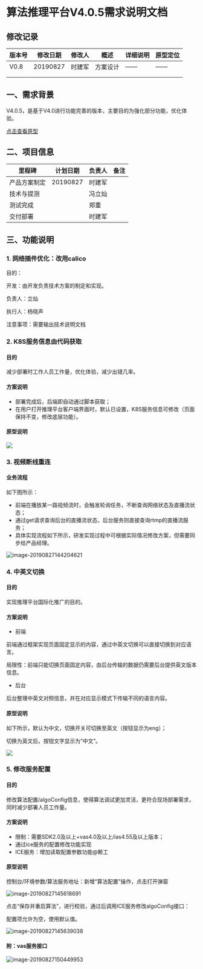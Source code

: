 # 算法推理平台V4.0.5需求说明文档



## 修改记录

| 版本号 | 修改日期 | 修改人 | 概述     | 详细说明 | 原型定位 |
| ------ | -------- | ------ | -------- | -------- | -------- |
| V0.8   | 20190827 | 时建军 | 方案设计 | ——       | ——       |
|        |          |        |          |          |          |
|        |          |        |          |          |          |



## 一、需求背景

V4.0.5，是基于V4.0进行功能完善的版本，主要目的为强化部分功能，优化体验。

[点击查看原型](https://release1024.oss-ap-southeast-1.aliyuncs.com/prototype/%E6%8E%A8%E7%90%86%E5%B9%B3%E5%8F%B0/%E7%AE%97%E6%B3%95%E6%8E%A8%E7%90%86%E5%B9%B3%E5%8F%B0%C2%B74.0.5/index.html)



## 二、项目信息

| 里程碑       | 计划日期 | 负责人 | 备注 |
| ------------ | -------- | ------ | ---- |
| 产品方案制定 | 20190827 | 时建军 |      |
| 技术与提测   |          | 冯立灿 |      |
| 测试完成     |          | 郑重   |      |
| 交付部署     |          | 时建军 |      |



## 三、功能说明

### 1. 网络插件优化：改用calico

目的：

开发：由开发负责技术方案的制定和实现。

负责人：立灿

执行人：杨晓声

注意事项：需要输出技术说明文档



### 2. K8S服务信息由代码获取

#### 目的

减少部署时工作人员工作量，优化体验，减少出错几率。

#### 方案说明

- 部署完成后，后端即自动通过脚本获取；
- 在用户打开推理平台客户端界面时，默认已设置，K8S服务信息可修改（页面保持不变，修改底层功能）。

#### 原型说明

![](https://release1024.oss-ap-southeast-1.aliyuncs.com/prototype/推理平台/算法推理平台·4.0.5/images/控制台·环境参数·监控服务.png)

### 3. 视频断线重连

#### 业务流程

如下图所示：

- 前端在播放某一路视频流时，会触发轮询任务，不断查询网络状态及直播流状态；
- 通过get请求查询后台的直播流状态，后台服务则直接查询rtmp的直播流服务；
- 具体实现流程如下所示，研发实现过程中可根据实际情况修改方案，但需要同步给产品经理。

![image-20190827144204621](http://mark-pic.oss-ap-southeast-1.aliyuncs.com/2019-08-27-064206.png)



### 4. 中英文切换

#### 目的

实现推理平台国际化推广的目的。

#### 方案说明

- 前端

前端通过框架实现页面固定显示的内容，通过中英文切换可以直接切换到对应语言。

局限性：前端只能切换页面固定内容，由后台传输的数据仍需要后台提供英文版本信息。

- 后台

后台整理中英文对照信息，并在对应显示模式下传输不同的语言内容。

#### 原型说明

如下所示，默认为中文，切换开关可切换至英文（按钮显示为eng）；

切换为英文后，按钮文字显示为“中文”。

![](http://mark-pic.oss-ap-southeast-1.aliyuncs.com/2019-08-27-071230.jpg)



### 5. 修改服务配置

#### 目的

修改算法配置/algoConfig信息，使得算法调试更加灵活，更符合现场部署需求，同时减少部署人员工作量。

#### 方案说明

- 限制：需要SDK2.0及以上+vas4.0及以上/ias4.55及以上版本；
- 通过ice服务的配置修改功能实现
- ICE服务：增加读取配置参数功能@赖工

#### 原型说明

控制台/环境参数/算法服务地址：新增“算法配置”操作，点击打开弹窗

![image-20190827145618691](https://release1024.oss-ap-southeast-1.aliyuncs.com/prototype/推理平台/算法推理平台·4.0.5/images/控制台·环境参数·算法服务地址.png)

点击“保存并重启算法”，进行校验，通过后调用ICE服务修改algoConfig接口：

配置项允许为空，使用默认值。

![image-20190827145639038](https://release1024.oss-ap-southeast-1.aliyuncs.com/prototype/推理平台/算法推理平台·4.0.5/images/控制台·环境参数·算法服务地址·修改服务配置.png)

#### 附：vas服务接口

![image-20190827150449953](http://mark-pic.oss-ap-southeast-1.aliyuncs.com/2019-08-27-070451.png)